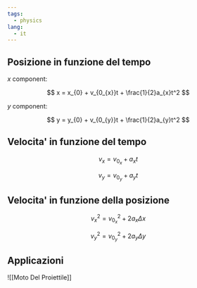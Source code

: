 ```yaml
---
tags:
  - physics
lang:
  - it
---
```


## Posizione in funzione del tempo

$x$ component:

$$
x = x_{0} + v_{0_{x}}t + \frac{1}{2}a_{x}t^2
$$

$y$ component:

$$
y = y_{0} + v_{0_{y}}t + \frac{1}{2}a_{y}t^2
$$

## Velocita' in funzione del tempo

$$
v_{x} = v_{0_{x}} + a_{x}t
$$

$$
v_{y} = v_{0_{y}} + a_{y}t
$$

## Velocita' in funzione della posizione

$$
v_{x}^2 = v_{0_{x}}^2 + 2a_{x}\Delta{x}
$$

$$
v_{y}^2 = v_{0_{y}}^2 + 2a_{y}\Delta{y}
$$
## Applicazioni

![[Moto Del Proiettile]]